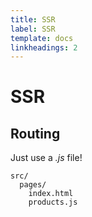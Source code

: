 ```yaml
---
title: SSR
label: SSR
template: docs
linkheadings: 2
---
```


# SSR

## Routing

Just use a _.js_ file!

```shell
src/
  pages/
    index.html
    products.js
```
